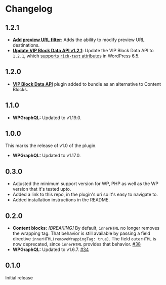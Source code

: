 # Changelog

## 1.2.1

- [**Add preview URL filter**](https://github.com/Automattic/vip-decoupled-bundle/pull/81): Adds the ability to modify preview URL destinations.
- [**Update VIP Block Data API v1.2.1**](https://github.com/Automattic/vip-decoupled-bundle/pull/82): Update the VIP Block Data API to `1.2.1`, which [supports `rich-text` attributes](https://github.com/Automattic/vip-block-data-api/releases/tag/1.2.1) in WordPress 6.5.

## 1.2.0

- [**VIP Block Data API**](https://github.com/Automattic/vip-block-data-api) plugin added to bundle as an alternative to Content Blocks.

## 1.1.0

- **WPGraphQL:** Updated to v1.19.0.

## 1.0.0

This marks the release of v1.0 of the plugin.

- **WPGraphQL:** Updated to v1.17.0.

## 0.3.0

- Adjusted the minimum support version for WP, PHP as well as the WP version that it's tested upto.
- Added a link to this repo, in the plugin's uri so it's easy to navigate to.
- Added installation instructions in the README.

## 0.2.0

- **Content blocks:** _[BREAKING]_ By default, `innerHTML` no longer removes the wrapping tag. That behavior is still available by passing a field directive `innerHTML(removeWrappingTag: true)`. The field `outerHTML` is now deprecated, since `innerHTML` provides that behavior. [#38](https://github.com/Automattic/vip-decoupled-bundle/pull/38)
- **WPGraphQL:** Updated to v1.6.7. [#34](https://github.com/Automattic/vip-decoupled-bundle/pull/34)

## 0.1.0

Initial release
